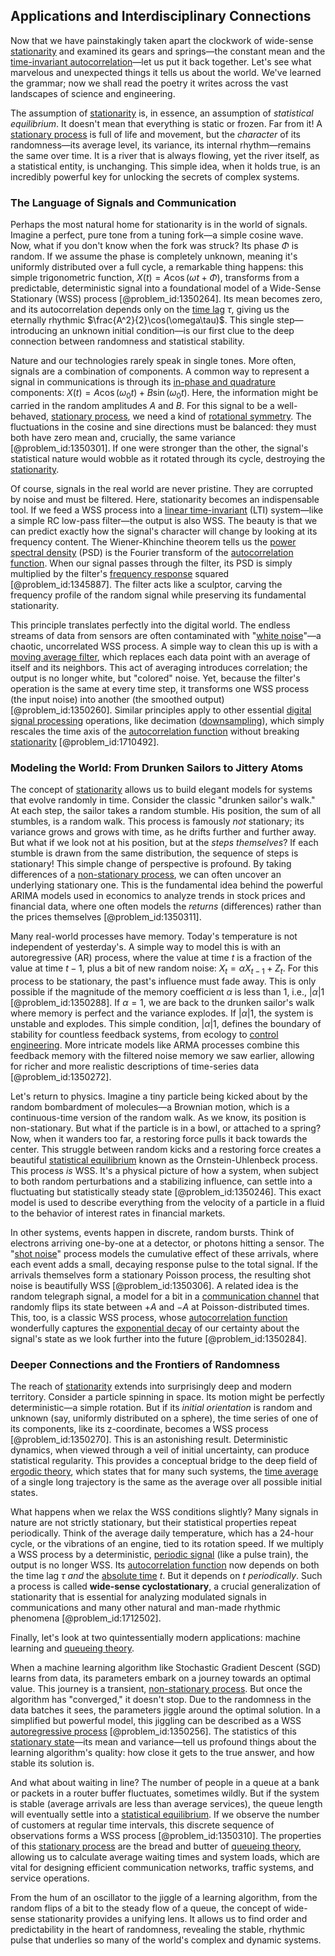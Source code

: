## Applications and Interdisciplinary Connections

Now that we have painstakingly taken apart the clockwork of wide-sense [stationarity](@article_id:143282) and examined its gears and springs—the constant mean and the [time-invariant autocorrelation](@article_id:267429)—let us put it back together. Let's see what marvelous and unexpected things it tells us about the world. We've learned the grammar; now we shall read the poetry it writes across the vast landscapes of science and engineering.

The assumption of [stationarity](@article_id:143282) is, in essence, an assumption of *statistical equilibrium*. It doesn't mean that everything is static or frozen. Far from it! A [stationary process](@article_id:147098) is full of life and movement, but the *character* of its randomness—its average level, its variance, its internal rhythm—remains the same over time. It is a river that is always flowing, yet the river itself, as a statistical entity, is unchanging. This simple idea, when it holds true, is an incredibly powerful key for unlocking the secrets of complex systems.

### The Language of Signals and Communication

Perhaps the most natural home for stationarity is in the world of signals. Imagine a perfect, pure tone from a tuning fork—a simple cosine wave. Now, what if you don't know when the fork was struck? Its phase $\Phi$ is random. If we assume the phase is completely unknown, meaning it's uniformly distributed over a full cycle, a remarkable thing happens: this simple trigonometric function, $X(t) = A \cos(\omega t + \Phi)$, transforms from a predictable, deterministic signal into a foundational model of a Wide-Sense Stationary (WSS) process [@problem_id:1350264]. Its mean becomes zero, and its autocorrelation depends only on the [time lag](@article_id:266618) $\tau$, giving us the eternally rhythmic $\frac{A^2}{2}\cos(\omega\tau)$. This single step—introducing an unknown initial condition—is our first clue to the deep connection between randomness and statistical stability.

Nature and our technologies rarely speak in single tones. More often, signals are a combination of components. A common way to represent a signal in communications is through its [in-phase and quadrature](@article_id:274278) components: $X(t) = A \cos(\omega_0 t) + B \sin(\omega_0 t)$. Here, the information might be carried in the random amplitudes $A$ and $B$. For this signal to be a well-behaved, [stationary process](@article_id:147098), we need a kind of [rotational symmetry](@article_id:136583). The fluctuations in the cosine and sine directions must be balanced: they must both have zero mean and, crucially, the same variance [@problem_id:1350301]. If one were stronger than the other, the signal's statistical nature would wobble as it rotated through its cycle, destroying the [stationarity](@article_id:143282).

Of course, signals in the real world are never pristine. They are corrupted by noise and must be filtered. Here, stationarity becomes an indispensable tool. If we feed a WSS process into a [linear time-invariant](@article_id:275793) (LTI) system—like a simple RC low-pass filter—the output is also WSS. The beauty is that we can predict exactly how the signal's character will change by looking at its frequency content. The Wiener-Khinchine theorem tells us the [power spectral density](@article_id:140508) (PSD) is the Fourier transform of the [autocorrelation function](@article_id:137833). When our signal passes through the filter, its PSD is simply multiplied by the filter's [frequency response](@article_id:182655) squared [@problem_id:1345887]. The filter acts like a sculptor, carving the frequency profile of the random signal while preserving its fundamental stationarity.

This principle translates perfectly into the digital world. The endless streams of data from sensors are often contaminated with "[white noise](@article_id:144754)"—a chaotic, uncorrelated WSS process. A simple way to clean this up is with a [moving average filter](@article_id:270564), which replaces each data point with an average of itself and its neighbors. This act of averaging introduces correlation; the output is no longer white, but "colored" noise. Yet, because the filter's operation is the same at every time step, it transforms one WSS process (the input noise) into another (the smoothed output) [@problem_id:1350260]. Similar principles apply to other essential [digital signal processing](@article_id:263166) operations, like decimation ([downsampling](@article_id:265263)), which simply rescales the time axis of the [autocorrelation function](@article_id:137833) without breaking [stationarity](@article_id:143282) [@problem_id:1710492].

### Modeling the World: From Drunken Sailors to Jittery Atoms

The concept of [stationarity](@article_id:143282) allows us to build elegant models for systems that evolve randomly in time. Consider the classic "drunken sailor's walk." At each step, the sailor takes a random stumble. His position, the sum of all stumbles, is a random walk. This process is famously *not* stationary; its variance grows and grows with time, as he drifts further and further away. But what if we look not at his position, but at the *steps themselves*? If each stumble is drawn from the same distribution, the sequence of steps is stationary! This simple change of perspective is profound. By taking differences of a [non-stationary process](@article_id:269262), we can often uncover an underlying stationary one. This is the fundamental idea behind the powerful ARIMA models used in economics to analyze trends in stock prices and financial data, where one often models the *returns* (differences) rather than the prices themselves [@problem_id:1350311].

Many real-world processes have memory. Today's temperature is not independent of yesterday's. A simple way to model this is with an autoregressive (AR) process, where the value at time $t$ is a fraction of the value at time $t-1$, plus a bit of new random noise: $X_t = \alpha X_{t-1} + Z_t$. For this process to be stationary, the past's influence must fade away. This is only possible if the magnitude of the memory coefficient $\alpha$ is less than 1, i.e., $|\alpha|  1$ [@problem_id:1350288]. If $\alpha=1$, we are back to the drunken sailor's walk where memory is perfect and the variance explodes. If $|\alpha|  1$, the system is unstable and explodes. This simple condition, $|\alpha|  1$, defines the boundary of stability for countless feedback systems, from ecology to [control engineering](@article_id:149365). More intricate models like ARMA processes combine this feedback memory with the filtered noise memory we saw earlier, allowing for richer and more realistic descriptions of time-series data [@problem_id:1350272].

Let's return to physics. Imagine a tiny particle being kicked about by the random bombardment of molecules—a Brownian motion, which is a continuous-time version of the random walk. As we know, its position is non-stationary. But what if the particle is in a bowl, or attached to a spring? Now, when it wanders too far, a restoring force pulls it back towards the center. This struggle between random kicks and a restoring force creates a beautiful [statistical equilibrium](@article_id:186083) known as the Ornstein-Uhlenbeck process. This process *is* WSS. It's a physical picture of how a system, when subject to both random perturbations and a stabilizing influence, can settle into a fluctuating but statistically steady state [@problem_id:1350246]. This exact model is used to describe everything from the velocity of a particle in a fluid to the behavior of interest rates in financial markets.

In other systems, events happen in discrete, random bursts. Think of electrons arriving one-by-one at a detector, or photons hitting a sensor. The "[shot noise](@article_id:139531)" process models the cumulative effect of these arrivals, where each event adds a small, decaying response pulse to the total signal. If the arrivals themselves form a stationary Poisson process, the resulting shot noise is beautifully WSS [@problem_id:1350306]. A related idea is the random telegraph signal, a model for a bit in a [communication channel](@article_id:271980) that randomly flips its state between $+A$ and $-A$ at Poisson-distributed times. This, too, is a classic WSS process, whose [autocorrelation function](@article_id:137833) wonderfully captures the [exponential decay](@article_id:136268) of our certainty about the signal's state as we look further into the future [@problem_id:1350284].

### Deeper Connections and the Frontiers of Randomness

The reach of [stationarity](@article_id:143282) extends into surprisingly deep and modern territory. Consider a particle spinning in space. Its motion might be perfectly deterministic—a simple rotation. But if its *initial orientation* is random and unknown (say, uniformly distributed on a sphere), the time series of one of its components, like its z-coordinate, becomes a WSS process [@problem_id:1350270]. This is an astonishing result. Deterministic dynamics, when viewed through a veil of initial uncertainty, can produce statistical regularity. This provides a conceptual bridge to the deep field of [ergodic theory](@article_id:158102), which states that for many such systems, the [time average](@article_id:150887) of a single long trajectory is the same as the average over all possible initial states.

What happens when we relax the WSS conditions slightly? Many signals in nature are not strictly stationary, but their statistical properties repeat periodically. Think of the average daily temperature, which has a 24-hour cycle, or the vibrations of an engine, tied to its rotation speed. If we multiply a WSS process by a deterministic, [periodic signal](@article_id:260522) (like a pulse train), the output is no longer WSS. Its [autocorrelation function](@article_id:137833) now depends on both the time lag $\tau$ *and* the [absolute time](@article_id:264552) $t$. But it depends on $t$ *periodically*. Such a process is called **wide-sense cyclostationary**, a crucial generalization of stationarity that is essential for analyzing modulated signals in communications and many other natural and man-made rhythmic phenomena [@problem_id:1712502].

Finally, let's look at two quintessentially modern applications: machine learning and [queueing theory](@article_id:273287).

When a machine learning algorithm like Stochastic Gradient Descent (SGD) learns from data, its parameters embark on a journey towards an optimal value. This journey is a transient, [non-stationary process](@article_id:269262). But once the algorithm has "converged," it doesn't stop. Due to the randomness in the data batches it sees, the parameters jiggle around the optimal solution. In a simplified but powerful model, this jiggling can be described as a WSS [autoregressive process](@article_id:264033) [@problem_id:1350256]. The statistics of this [stationary state](@article_id:264258)—its mean and variance—tell us profound things about the learning algorithm's quality: how close it gets to the true answer, and how stable its solution is.

And what about waiting in line? The number of people in a queue at a bank or packets in a router buffer fluctuates, sometimes wildly. But if the system is stable (average arrivals are less than average services), the queue length will eventually settle into a [statistical equilibrium](@article_id:186083). If we observe the number of customers at regular time intervals, this discrete sequence of observations forms a WSS process [@problem_id:1350310]. The properties of this [stationary process](@article_id:147098) are the bread and butter of [queueing theory](@article_id:273287), allowing us to calculate average waiting times and system loads, which are vital for designing efficient communication networks, traffic systems, and service operations.

From the hum of an oscillator to the jiggle of a learning algorithm, from the random flips of a bit to the steady flow of a queue, the concept of wide-sense stationarity provides a unifying lens. It allows us to find order and predictability in the heart of randomness, revealing the stable, rhythmic pulse that underlies so many of the world's complex and dynamic systems.